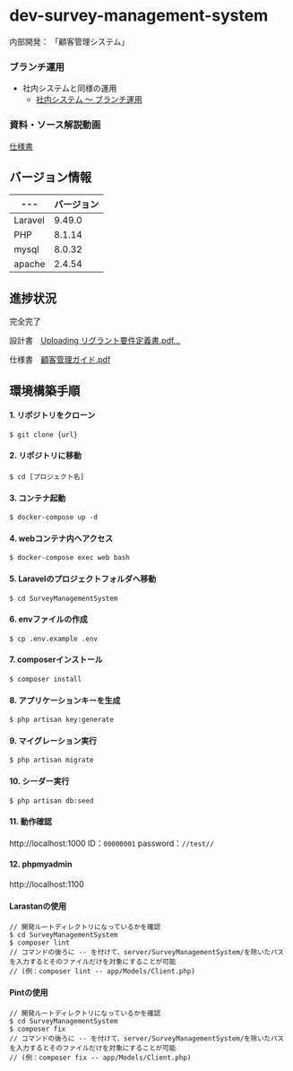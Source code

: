 # dev-survey-management-system
内部開発： 「顧客管理システム」

### ブランチ運用
- 社内システムと同様の運用
  - [社内システム ～ ブランチ運用](https://github.com/epkotsoftware/internal-system#ブランチ運用)

### 資料・ソース解説動画
[仕様書](
https://s3.us-west-2.amazonaws.com/secure.notion-static.com/a361ce9d-8348-4030-b54b-3447f90779e9/%E9%A1%A7%E5%AE%A2%E7%AE%A1%E7%90%86%E3%82%AC%E3%82%A4%E3%83%89.pdf?X-Amz-Algorithm=AWS4-HMAC-SHA256&X-Amz-Content-Sha256=UNSIGNED-PAYLOAD&X-Amz-Credential=AKIAT73L2G45EIPT3X45%2F20230202%2Fus-west-2%2Fs3%2Faws4_request&X-Amz-Date=20230202T085646Z&X-Amz-Expires=86400&X-Amz-Signature=de55180e14a9fa0be2e70fb327238cecb5596adefc34280020aab4e6539d800c&X-Amz-SignedHeaders=host&response-content-disposition=filename%3D%22%25E9%25A1%25A7%25E5%25AE%25A2%25E7%25AE%25A1%25E7%2590%2586%25E3%2582%25AC%25E3%2582%25A4%25E3%2583%2589.pdf%22&x-id=GetObject)

## バージョン情報
|  ---      |  バージョン  |
|  ----     |  ----     |
|  Laravel  |  9.49.0   |
|  PHP      |  8.1.14   |
|  mysql    |  8.0.32   |
|  apache   |  2.4.54   |

## 進捗状況

完全完了

設計書　[Uploading リグラント要件定義書.pdf…]()

仕様書　[顧客管理ガイド.pdf](https://github.com/epkotsoftware/dev-survey-management-system/files/10802427/default.pdf)


## 環境構築手順
#### 1. リポジトリをクローン
```shell
$ git clone {url}
```

#### 2. リポジトリに移動
```shell
$ cd [プロジェクト名]
```

#### 3. コンテナ起動
```shell
$ docker-compose up -d
```

#### 4. webコンテナ内へアクセス
```shell
$ docker-compose exec web bash
```

#### 5. Laravelのプロジェクトフォルダへ移動
```shell
$ cd SurveyManagementSystem
```

#### 6. envファイルの作成
```shell
$ cp .env.example .env
```

#### 7. composerインストール
```shell
$ composer install
```

#### 8. アプリケーションキーを生成
```shell
$ php artisan key:generate
```

#### 9. マイグレーション実行
```shell
$ php artisan migrate
```

#### 10. シーダー実行
```shell
$ php artisan db:seed
```

#### 11. 動作確認
http://localhost:1000
ID：`00000001`
password：`//test//`

#### 12. phpmyadmin
http://localhost:1100

#### Larastanの使用
```shell
// 開発ルートディレクトリになっているかを確認
$ cd SurveyManagementSystem
$ composer lint
// コマンドの後ろに -- を付けて、server/SurveyManagementSystem/を除いたパス を入力するとそのファイルだけを対象にすることが可能
// (例：composer lint -- app/Models/Client.php)
```
#### Pintの使用
```shell
// 開発ルートディレクトリになっているかを確認
$ cd SurveyManagementSystem
$ composer fix
// コマンドの後ろに -- を付けて、server/SurveyManagementSystem/を除いたパス を入力するとそのファイルだけを対象にすることが可能
// (例：composer fix -- app/Models/Client.php)
```
